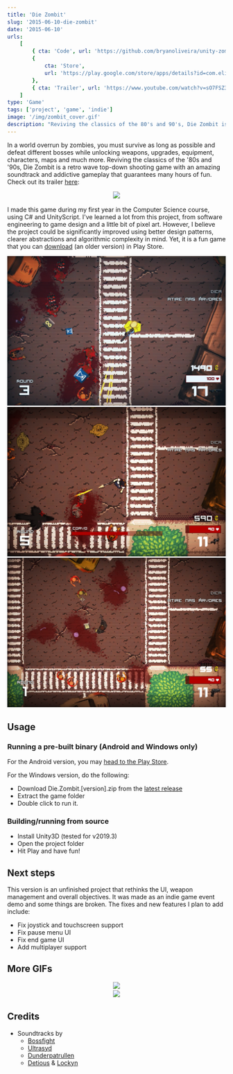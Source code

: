 ```yaml
---
title: 'Die Zombit'
slug: '2015-06-10-die-zombit'
date: '2015-06-10'
urls:
    [
        { cta: 'Code', url: 'https://github.com/bryanoliveira/unity-zombit' },
        {
            cta: 'Store',
            url: 'https://play.google.com/store/apps/details?id=com.elitgames.zombit',
        },
        { cta: 'Trailer', url: 'https://www.youtube.com/watch?v=sO7FSZ3TJns' },
    ]
type: 'Game'
tags: ['project', 'game', 'indie']
image: '/img/zombit_cover.gif'
description: "Reviving the classics of the 80's and 90's, Die Zombit is a retrowave top-down shooting game that has a striking soundtrack and an addictive gameplay which guarantee many hours of fun."
---
```



In a world overrun by zombies, you must survive as long as possible and defeat different bosses while unlocking weapons, upgrades, equipment, characters, maps and much more. Reviving the classics of the '80s and '90s, Die Zombit is a retro wave top-down shooting game with an amazing soundtrack and addictive gameplay that guarantees many hours of fun. Check out its trailer [here](https://www.youtube.com/watch?v=sO7FSZ3TJns):


<div align="center">
    <img class="text-img mw-100" src="img/zombit_walter.gif"/>
</div>

I made this game during my first year in the Computer Science course, using C# and UnityScript. I've learned a lot from this project, from software engineering to game design and a little bit of pixel art. However, I believe the project could be significantly improved using better design patterns, clearer abstractions and algorithmic complexity in mind. Yet, it is a fun game that you can [download](https://play.google.com/store/apps/details?id=com.elitgames.zombit) (an older version) in Play Store.

<div align="center">
    <img class="text-img mw-33" src="https://github.com/bryanoliveira/unity-zombit/raw/master/Images/3.png"> 
    <img class="text-img mw-33" src="https://github.com/bryanoliveira/unity-zombit/raw/master/Images/2.png"> 
    <img class="text-img mw-33" src="https://github.com/bryanoliveira/unity-zombit/raw/master/Images/1.png">
</div>

## Usage

### Running a pre-built binary (Android and Windows only)

For the Android version, you may [head to the Play Store](https://play.google.com/store/apps/details?id=com.elitgames.zombit).

For the Windows version, do the following:
- Download Die.Zombit.[version].zip from the [latest release](https://github.com/bryanoliveira/unity-zombit/releases)
- Extract the game folder
- Double click to run it.

### Building/running from source

-   Install Unity3D (tested for v2019.3)
-   Open the project folder
-   Hit Play and have fun!

## Next steps

This version is an unfinished project that rethinks the UI, weapon management and overall objectives. It was made as an indie game event demo and some things are broken. The fixes and new features I plan to add include:

-   Fix joystick and touchscreen support
-   Fix pause menu UI
-   Fix end game UI
-   Add multiplayer support

## More GIFs

<div align="center">
    <img class="text-img mw-100" src="img/zombit_monster.gif"/><br/>
    <img class="text-img mw-100" src="img/zombit_round_up.gif"/>
</div>

## Credits

-   Soundtracks by
    -   [Bossfight](https://soundcloud.com/bossfightswe)
    -   [Ultrasyd](https://soundcloud.com/ultrasyd)
    -   [Dunderpatrullen](https://soundcloud.com/dunderpatrullen)
    -   [Detious](https://soundcloud.com/detiouss) & [Lockyn](https://soundcloud.com/lockyn)